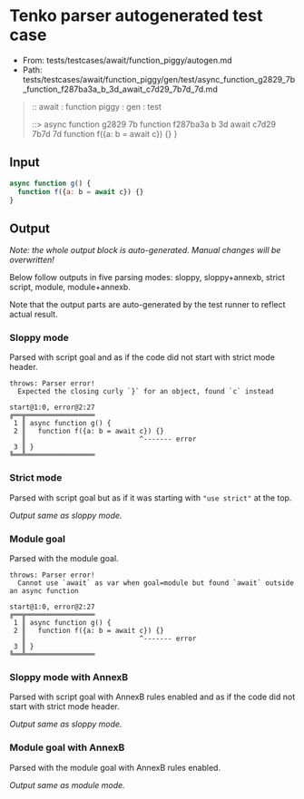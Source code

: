 # Tenko parser autogenerated test case

- From: tests/testcases/await/function_piggy/autogen.md
- Path: tests/testcases/await/function_piggy/gen/test/async_function_g2829_7b_function_f287ba3a_b_3d_await_c7d29_7b7d_7d.md

> :: await : function piggy : gen : test
>
> ::> async function g2829 7b function f287ba3a b 3d await c7d29 7b7d 7d
>            function f({a: b = await c}) {}
>          }

## Input


`````js
async function g() {
  function f({a: b = await c}) {}
}
`````

## Output

_Note: the whole output block is auto-generated. Manual changes will be overwritten!_

Below follow outputs in five parsing modes: sloppy, sloppy+annexb, strict script, module, module+annexb.

Note that the output parts are auto-generated by the test runner to reflect actual result.

### Sloppy mode

Parsed with script goal and as if the code did not start with strict mode header.

`````
throws: Parser error!
  Expected the closing curly `}` for an object, found `c` instead

start@1:0, error@2:27
╔══╦═════════════════
 1 ║ async function g() {
 2 ║   function f({a: b = await c}) {}
   ║                            ^------- error
 3 ║ }
╚══╩═════════════════

`````

### Strict mode

Parsed with script goal but as if it was starting with `"use strict"` at the top.

_Output same as sloppy mode._

### Module goal

Parsed with the module goal.

`````
throws: Parser error!
  Cannot use `await` as var when goal=module but found `await` outside an async function

start@1:0, error@2:27
╔══╦═════════════════
 1 ║ async function g() {
 2 ║   function f({a: b = await c}) {}
   ║                            ^------- error
 3 ║ }
╚══╩═════════════════

`````

### Sloppy mode with AnnexB

Parsed with script goal with AnnexB rules enabled and as if the code did not start with strict mode header.

_Output same as sloppy mode._

### Module goal with AnnexB

Parsed with the module goal with AnnexB rules enabled.

_Output same as module mode._
